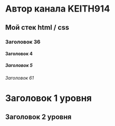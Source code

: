 # Автор канала KEITH914
## Мой стек html / css
### Заголовок 36
#### Заголовок 4
##### Заголовок 5
###### Заголовок 61




Заголовок 1 уровня 
=

Заголовок 2 уровня
-


